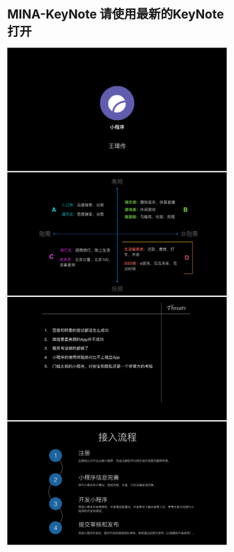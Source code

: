 # MINA-KeyNote 请使用最新的KeyNote打开
![image](https://raw.githubusercontent.com/Captain0502/MINA-KeyNote/master/ScreenShot/image01.png)
![image](https://raw.githubusercontent.com/Captain0502/MINA-KeyNote/master/ScreenShot/image02.png)
![image](https://raw.githubusercontent.com/Captain0502/MINA-KeyNote/master/ScreenShot/image03.png)
![image](https://raw.githubusercontent.com/Captain0502/MINA-KeyNote/master/ScreenShot/image04.png)
